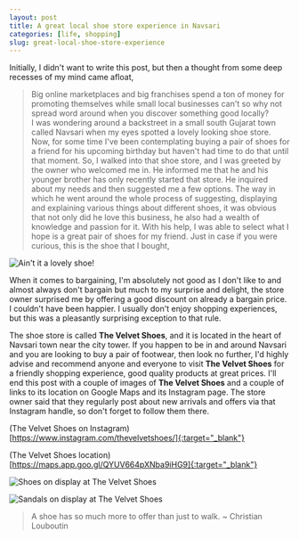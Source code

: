 ```yaml
---
layout: post
title: A great local shoe store experience in Navsari
categories: [life, shopping]
slug: great-local-shoe-store-experience
---
```


Initially, I didn't want to write this post, but then a thought from some deep recesses of my mind came afloat,  
> Big online marketplaces and big franchises spend a ton of money for promoting themselves while small local businesses can't so why not spread word around when you discover something good locally?  
I was wondering around a backstreet in a small south Gujarat town called Navsari when my eyes spotted a lovely looking shoe store. Now, for some time I've been contemplating buying a pair of shoes for a friend for his upcoming birthday but haven't had time to do that until that moment. So, I walked into that shoe store, and I was greeted by the owner who welcomed me in. He informed me that he and his younger brother has only recently started that store. He inquired about my needs and then suggested me a few options. The way in which he went around the whole process of suggesting, displaying and explaining various things about different shoes, it was obvious that not only did he love this business, he also had a wealth of knowledge and passion for it. With his help, I was able to select what I hope is a great pair of shoes for my friend. Just in case if you were curious, this is the shoe that I bought,  

![Ain't it a lovely shoe!](https://github.com/hakerdefo/hakerdefo.github.io/blob/8c44ee34dd38e9883ab14d978870fd72712df765/assets/image/IMG_9541.jpg "A good looking shoe, ain't it!")  

When it comes to bargaining, I'm absolutely not good as I don't like to and almost always don't bargain but much to my surprise and delight, the store owner surprised me by offering a good discount on already a bargain price. I couldn't have been happier. I usually don't enjoy shopping experiences, but this was a pleasantly surprising exception to that rule.  

The shoe store is called **The Velvet Shoes**, and it is located in the heart of Navsari town near the city tower. If you happen to be in and around Navsari and you are looking to buy a pair of footwear, then look no further, I'd highly advise and recommend anyone and everyone to visit **The Velvet Shoes** for a friendly shopping experience, good quality products at great prices. I'll end this post with a couple of images of **The Velvet Shoes** and a couple of links to its location on Google Maps and its Instagram page. The store owner said that they regularly post about new arrivals and offers via that Instagram handle, so don't forget to follow them there.  

(The Velvet Shoes on Instagram)[https://www.instagram.com/thevelvetshoes/]{:target="_blank"}  

(The Velvet Shoes location)[https://maps.app.goo.gl/QYUV664pXNba9iHG9]{:target="_blank"}  

![Shoes on display at The Velvet Shoes](https://github.com/hakerdefo/hakerdefo.github.io/blob/8c44ee34dd38e9883ab14d978870fd72712df765/assets/image/IMG_3347.jpeg "Shoes on display at The Velvet Shoes")  

![Sandals on display at The Velvet Shoes](https://github.com/hakerdefo/hakerdefo.github.io/blob/8c44ee34dd38e9883ab14d978870fd72712df765/assets/image/IMG_3349.jpeg "Sandals on display at The Velvet Shoes")  

> A shoe has so much more to offer than just to walk.
~ Christian Louboutin  
